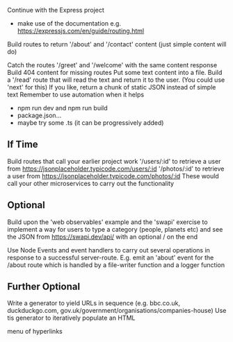 Continue with the Express project 
- make use of the documentation e.g. https://expressjs.com/en/guide/routing.html

Build routes to return '/about' and '/contact' content (just simple content will do)

Catch the routes '/greet' and '/welcome' with the same content response
Build 404 content for missing routes
Put some text content into a file. Build a '/read' route that will read the text and return it to the user. (You could use 'next' for this)
If you like, return a chunk of static JSON instead of simple text
Remember to use automation when it helps
- npm run dev and npm run build
- package.json...
- maybe try some .ts (it can be progressively added)


If Time
-------
Build routes that call your earlier project work
'/users/:id' to retrieve a user from https://jsonplaceholder.typicode.com/users/:id
'/photos/:id' to retrieve a user from https://jsonplaceholder.typicode.com/photos/:id
These would call your other microservices to carry out the functionality

Optional
--------
Build upon the 'web observables' example and the 'swapi' exercise to implement 
a way for users to type a category (people, planets etc) and see the JSON from
https://swapi.dev/api/<category> with an optional /<id> on the end

Use Node Events and event handlers to carry out several operations in response to
a successful server-route. E.g. emit an 'about' event for the /about route
which is handled by a file-writer function and a logger function

Further Optional
----------------
Write a generator to yield URLs in sequence
(e.g. bbc.co.uk, duckduckgo.com, gov.uk/government/organisations/companies-house)
Use tis generator to iteratively populate an HTML <nav> menu of hyperlinks